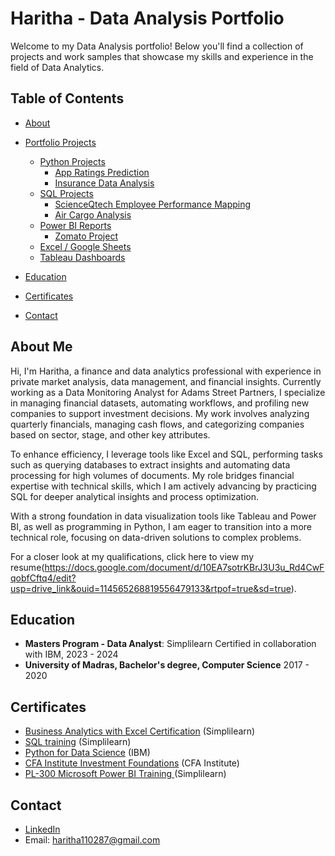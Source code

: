 # Haritha - Data Analysis Portfolio

Welcome to my Data Analysis portfolio! Below you'll find a collection of projects and work samples that showcase my skills and experience in the field of Data Analytics.

## Table of Contents
- [About](#about)
- [Portfolio Projects](https://haritha1005.github.io/DATA-ANALYSIS-PORTFOLIO/)
  - [Python Projects](https://github.com/Haritha1005/DATA-ANALYSIS-PORTFOLIO/tree/main/Python%20-%20Projects)
    - [App Ratings Prediction](https://github.com/Haritha1005/DATA-ANALYSIS-PORTFOLIO/blob/main/Python%20-%20Projects/App%20Ratings%20Prediction.ipynb)
    - [Insurance Data Analysis](https://github.com/Haritha1005/DATA-ANALYSIS-PORTFOLIO/blob/main/Python%20-%20Projects/Insurance%20Data%20Analysis.ipynb)
  - [SQL Projects](https://github.com/Haritha1005/DATA-ANALYSIS-PORTFOLIO/tree/main/SQL%20-%20Projects)
    - [ScienceQtech Employee Performance Mapping](https://github.com/Haritha1005/DATA-ANALYSIS-PORTFOLIO/blob/main/SQL%20-%20Projects/ScienceQtech_Employee_Performance_Mapping.sql)
    - [Air Cargo Analysis](https://github.com/Haritha1005/DATA-ANALYSIS-PORTFOLIO/blob/main/SQL%20-%20Projects/Air%20Cargo%20Analysis.sql)
  - [Power BI Reports](https://github.com/Haritha1005/DATA-ANALYSIS-PORTFOLIO/tree/main/PowerBI%20Reports)
    - [Zomato Project](https://github.com/Haritha1005/DATA-ANALYSIS-PORTFOLIO/blob/main/PowerBI%20Reports/Zomato%20Data%20Manipulation%20and%20Reporting.pbix)
  - [Excel / Google Sheets](#excel--google-sheets)
  - [Tableau Dashboards](https://github.com/Haritha1005/DATA-ANALYSIS-PORTFOLIO/tree/main/Tableau%20Dashboards)
  
- [Education](#education)
- [Certificates](#certificates)
- [Contact](#contact)

## About Me

Hi, I'm Haritha, a finance and data analytics professional with experience in private market analysis, data management, and financial insights. Currently working as a Data Monitoring Analyst for Adams Street Partners, I specialize in managing financial datasets, automating workflows, and profiling new companies to support investment decisions. My work involves analyzing quarterly financials, managing cash flows, and categorizing companies based on sector, stage, and other key attributes.

To enhance efficiency, I leverage tools like Excel and SQL, performing tasks such as querying databases to extract insights and automating data processing for high volumes of documents. My role bridges financial expertise with technical skills, which I am actively advancing by practicing SQL for deeper analytical insights and process optimization.

With a strong foundation in data visualization tools like Tableau and Power BI, as well as programming in Python, I am eager to transition into a more technical role, focusing on data-driven solutions to complex problems.

For a closer look at my qualifications, click here to view my resume(https://docs.google.com/document/d/10EA7sotrKBrJ3U3u_Rd4CwFqobfCftq4/edit?usp=drive_link&ouid=114565268819556479133&rtpof=true&sd=true).

## Education

- **Masters Program - Data Analyst**: Simplilearn Certified in collaboration with IBM, 2023 - 2024
- **University of Madras, Bachelor's degree, Computer Science** 2017 - 2020

## Certificates

- [Business Analytics with Excel Certification](https://acrobat.adobe.com/id/urn:aaid:sc:AP:7dcd18f7-d973-42f1-8ab1-b7b05b6d6426) (Simplilearn)
- [SQL training](https://acrobat.adobe.com/id/urn:aaid:sc:AP:163dab00-24c4-40d5-af41-6dcd32c13bc7) (Simplilearn)
- [Python for Data Science](https://acrobat.adobe.com/id/urn:aaid:sc:AP:2cba046a-d01d-4b33-a643-49729049a9f0) (IBM)
- [CFA Institute Investment Foundations](https://credentials.cfainstitute.org/2750fd3f-dc53-469f-bdfd-a68f1f2f1f31#gs.8wstql) (CFA Institute)
- [PL-300 Microsoft Power BI Training ](https://certificates.simplicdn.net/share/6796191.pdf) (Simplilearn)

## Contact

- [LinkedIn](https://www.linkedin.com/in/haritha1005/)
- Email: haritha110287@gmail.com

